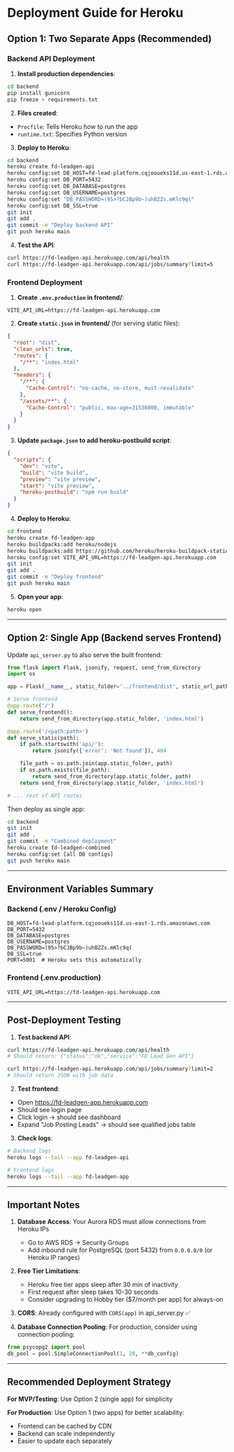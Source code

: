 # Deployment Guide for Heroku

## Option 1: Two Separate Apps (Recommended)

### Backend API Deployment

1. **Install production dependencies**:
```bash
cd backend
pip install gunicorn
pip freeze > requirements.txt
```

2. **Files created**:
- `Procfile`: Tells Heroku how to run the app
- `runtime.txt`: Specifies Python version

3. **Deploy to Heroku**:
```bash
cd backend
heroku create fd-leadgen-api
heroku config:set DB_HOST=fd-lead-platform.cqjooueks11d.us-east-1.rds.amazonaws.com
heroku config:set DB_PORT=5432
heroku config:set DB_DATABASE=postgres
heroku config:set DB_USERNAME=postgres
heroku config:set "DB_PASSWORD=(95>?bCJBp9b~)uhBZZs.mKlc9q("
heroku config:set DB_SSL=true
git init
git add .
git commit -m "Deploy backend API"
git push heroku main
```

4. **Test the API**:
```bash
curl https://fd-leadgen-api.herokuapp.com/api/health
curl https://fd-leadgen-api.herokuapp.com/api/jobs/summary?limit=5
```

### Frontend Deployment

1. **Create `.env.production` in frontend/**:
```
VITE_API_URL=https://fd-leadgen-api.herokuapp.com
```

2. **Create `static.json` in frontend/** (for serving static files):
```json
{
  "root": "dist",
  "clean_urls": true,
  "routes": {
    "/**": "index.html"
  },
  "headers": {
    "/**": {
      "Cache-Control": "no-cache, no-store, must-revalidate"
    },
    "/assets/**": {
      "Cache-Control": "public, max-age=31536000, immutable"
    }
  }
}
```

3. **Update `package.json` to add heroku-postbuild script**:
```json
{
  "scripts": {
    "dev": "vite",
    "build": "vite build",
    "preview": "vite preview",
    "start": "vite preview",
    "heroku-postbuild": "npm run build"
  }
}
```

4. **Deploy to Heroku**:
```bash
cd frontend
heroku create fd-leadgen-app
heroku buildpacks:add heroku/nodejs
heroku buildpacks:add https://github.com/heroku/heroku-buildpack-static
heroku config:set VITE_API_URL=https://fd-leadgen-api.herokuapp.com
git init
git add .
git commit -m "Deploy frontend"
git push heroku main
```

5. **Open your app**:
```bash
heroku open
```

---

## Option 2: Single App (Backend serves Frontend)

Update `api_server.py` to also serve the built frontend:

```python
from flask import Flask, jsonify, request, send_from_directory
import os

app = Flask(__name__, static_folder='../frontend/dist', static_url_path='')

# Serve frontend
@app.route('/')
def serve_frontend():
    return send_from_directory(app.static_folder, 'index.html')

@app.route('/<path:path>')
def serve_static(path):
    if path.startswith('api/'):
        return jsonify({'error': 'Not found'}), 404

    file_path = os.path.join(app.static_folder, path)
    if os.path.exists(file_path):
        return send_from_directory(app.static_folder, path)
    return send_from_directory(app.static_folder, 'index.html')

# ... rest of API routes
```

Then deploy as single app:
```bash
cd backend
git init
git add .
git commit -m "Combined deployment"
heroku create fd-leadgen-combined
heroku config:set [all DB configs]
git push heroku main
```

---

## Environment Variables Summary

### Backend (.env / Heroku Config)
```
DB_HOST=fd-lead-platform.cqjooueks11d.us-east-1.rds.amazonaws.com
DB_PORT=5432
DB_DATABASE=postgres
DB_USERNAME=postgres
DB_PASSWORD=(95>?bCJBp9b~)uhBZZs.mKlc9q(
DB_SSL=true
PORT=5001  # Heroku sets this automatically
```

### Frontend (.env.production)
```
VITE_API_URL=https://fd-leadgen-api.herokuapp.com
```

---

## Post-Deployment Testing

1. **Test backend API**:
```bash
curl https://fd-leadgen-api.herokuapp.com/api/health
# Should return: {"status":"ok","service":"FD Lead Gen API"}

curl https://fd-leadgen-api.herokuapp.com/api/jobs/summary?limit=2
# Should return JSON with job data
```

2. **Test frontend**:
- Open https://fd-leadgen-app.herokuapp.com
- Should see login page
- Click login → should see dashboard
- Expand "Job Posting Leads" → should see qualified jobs table

3. **Check logs**:
```bash
# Backend logs
heroku logs --tail --app fd-leadgen-api

# Frontend logs
heroku logs --tail --app fd-leadgen-app
```

---

## Important Notes

1. **Database Access**: Your Aurora RDS must allow connections from Heroku IPs
   - Go to AWS RDS → Security Groups
   - Add inbound rule for PostgreSQL (port 5432) from `0.0.0.0/0` (or Heroku IP ranges)

2. **Free Tier Limitations**:
   - Heroku free tier apps sleep after 30 min of inactivity
   - First request after sleep takes 10-30 seconds
   - Consider upgrading to Hobby tier ($7/month per app) for always-on

3. **CORS**: Already configured with `CORS(app)` in api_server.py ✅

4. **Database Connection Pooling**: For production, consider using connection pooling:
```python
from psycopg2 import pool
db_pool = pool.SimpleConnectionPool(1, 20, **db_config)
```

---

## Recommended Deployment Strategy

**For MVP/Testing**: Use Option 2 (single app) for simplicity

**For Production**: Use Option 1 (two apps) for better scalability:
- Frontend can be cached by CDN
- Backend can scale independently
- Easier to update each separately

